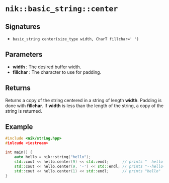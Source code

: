 # `nik::basic_string::center`

## Signatures

- `basic_string center(size_type width, CharT fillchar=' ')`

## Parameters

- **width** : The desired buffer width.
- **fillchar** : The character to use for padding.

## Returns

Returns a copy of the string centered in a string of length **width**.
Padding is done with **fillchar**. If **width** is less than the length of
the string, a copy of the string is returned.

## Example

```cpp
#include <nik/string.hpp>
#inlcude <iostream>

int main() {
    auto hello = nik::string("hello");
    std::cout << hello.center(9) << std::endl;      // prints "  hello  "
    std::cout << hello.center(9, '-') << std::endl; // prints "--hello--"
    std::cout << hello.center(1) << std::endl;      // prints "hello"
}
```
